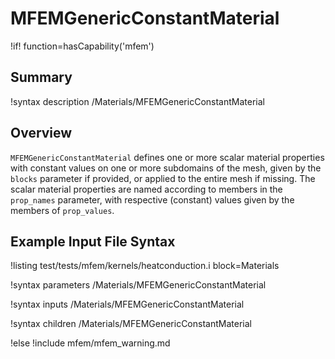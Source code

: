 # MFEMGenericConstantMaterial

!if! function=hasCapability('mfem')

## Summary

!syntax description /Materials/MFEMGenericConstantMaterial

## Overview

`MFEMGenericConstantMaterial` defines one or more scalar material properties with constant values on
one or more subdomains of the mesh, given by the `blocks` parameter if provided, or applied to the
entire mesh if missing. The scalar material properties are named according to members in the
`prop_names` parameter, with respective (constant) values given by the members of `prop_values`.

## Example Input File Syntax

!listing test/tests/mfem/kernels/heatconduction.i block=Materials

!syntax parameters /Materials/MFEMGenericConstantMaterial

!syntax inputs /Materials/MFEMGenericConstantMaterial

!syntax children /Materials/MFEMGenericConstantMaterial

!else
!include mfem/mfem_warning.md
